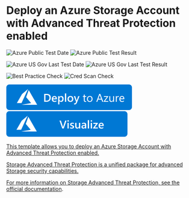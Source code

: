 # Deploy an Azure Storage Account with Advanced Threat Protection enabled

![Azure Public Test Date](https://azurequickstartsservice.blob.core.windows.net/badges/201-storage-advanced-threat-protection-create/PublicLastTestDate.svg)
![Azure Public Test Result](https://azurequickstartsservice.blob.core.windows.net/badges/201-storage-advanced-threat-protection-create/PublicDeployment.svg)

![Azure US Gov Last Test Date](https://azurequickstartsservice.blob.core.windows.net/badges/201-storage-advanced-threat-protection-create/FairfaxLastTestDate.svg)
![Azure US Gov Last Test Result](https://azurequickstartsservice.blob.core.windows.net/badges/201-storage-advanced-threat-protection-create/FairfaxDeployment.svg)

![Best Practice Check](https://azurequickstartsservice.blob.core.windows.net/badges/201-storage-advanced-threat-protection-create/BestPracticeResult.svg)
![Cred Scan Check](https://azurequickstartsservice.blob.core.windows.net/badges/201-storage-advanced-threat-protection-create/CredScanResult.svg)

[![Deploy To Azure](https://raw.githubusercontent.com/Azure/azure-quickstart-templates/master/1-CONTRIBUTION-GUIDE/images/deploytoazure.svg?sanitize=true)]("https://portal.azure.com/#create/Microsoft.Template/uri/https%3A%2F%2Fraw.githubusercontent.com%2FAzure%2Fazure-quickstart-templates%2Fmaster%2F201-storage-advanced-threat-protection-create%2Fazuredeploy.json")
[![Visualize](https://raw.githubusercontent.com/Azure/azure-quickstart-templates/master/1-CONTRIBUTION-GUIDE/images/visualizebutton.svg?sanitize=true)]("http://armviz.io/#/?load=https%3A%2F%2Fraw.githubusercontent.com%2FAzure%2Fazure-quickstart-templates%2Fmaster%2F201-storage-advanced-threat-protection-create%2Fazuredeploy.json")

<a href="http://armviz.io/#/?load=https://raw.githubusercontent.com/Azure/azure-quickstart-templates/master/201-storage-advanced-threat-protection-create/azuredeploy.json" target="_blank">

This template allows you to deploy an Azure Storage Account with Advanced Threat
Protection enabled.

Storage Advanced Threat Protection is a unified package for advanced Storage
security capabilities.

For more information on Storage Advanced Threat Protection, see the
[official documentation](https://docs.microsoft.com/en-us/azure/storage/common/storage-advanced-threat-protection).
